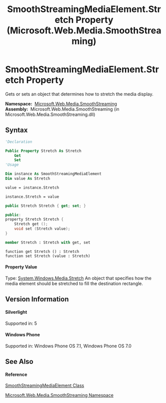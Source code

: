 ﻿---
title: SmoothStreamingMediaElement.Stretch Property  (Microsoft.Web.Media.SmoothStreaming)
TOCTitle: Stretch Property
ms:assetid: P:Microsoft.Web.Media.SmoothStreaming.SmoothStreamingMediaElement.Stretch
ms:mtpsurl: https://msdn.microsoft.com/en-us/library/microsoft.web.media.smoothstreaming.smoothstreamingmediaelement.stretch(v=VS.95)
ms:contentKeyID: 46307845
ms.date: 05/31/2012
mtps_version: v=VS.95
f1_keywords:
- Microsoft.Web.Media.SmoothStreaming.SmoothStreamingMediaElement.Stretch
- Microsoft.Web.Media.SmoothStreaming.SmoothStreamingMediaElement.get_Stretch
- Microsoft.Web.Media.SmoothStreaming.SmoothStreamingMediaElement.set_Stretch
dev_langs:
- CSharp
- JScript
- VB
- FSharp
- c++
api_location:
- Microsoft.Web.Media.SmoothStreaming.dll
api_name:
- Microsoft.Web.Media.SmoothStreaming.SmoothStreamingMediaElement.get_Stretch
- Microsoft.Web.Media.SmoothStreaming.SmoothStreamingMediaElement.set_Stretch
- Microsoft.Web.Media.SmoothStreaming.SmoothStreamingMediaElement.Stretch
api_type:
- Managed
topic_type:
- apiref
- kbSyntax
product_family_name: VS
ROBOTS: INDEX,FOLLOW
---

# SmoothStreamingMediaElement.Stretch Property

Gets or sets an object that determines how to stretch the media display.

**Namespace:**  [Microsoft.Web.Media.SmoothStreaming](microsoft-web-media-smoothstreaming-namespace_1.md)  
**Assembly:**  Microsoft.Web.Media.SmoothStreaming (in Microsoft.Web.Media.SmoothStreaming.dll)

## Syntax

``` vb
'Declaration

Public Property Stretch As Stretch
    Get
    Set
'Usage

Dim instance As SmoothStreamingMediaElement
Dim value As Stretch

value = instance.Stretch

instance.Stretch = value
```

``` csharp
public Stretch Stretch { get; set; }
```

``` c++
public:
property Stretch Stretch {
    Stretch get ();
    void set (Stretch value);
}
```

``` fsharp
member Stretch : Stretch with get, set
```

``` jscript
function get Stretch () : Stretch
function set Stretch (value : Stretch)
```

#### Property Value

Type: [System.Windows.Media.Stretch](https://msdn.microsoft.com/en-us/library/ms635549\(v=vs.95\))  
An object that specifies how the media element should be stretched to fill the destination rectangle.

## Version Information

#### Silverlight

Supported in: 5  

#### Windows Phone

Supported in: Windows Phone OS 7.1, Windows Phone OS 7.0  

## See Also

#### Reference

[SmoothStreamingMediaElement Class](smoothstreamingmediaelement-class-microsoft-web-media-smoothstreaming_1.md)

[Microsoft.Web.Media.SmoothStreaming Namespace](microsoft-web-media-smoothstreaming-namespace_1.md)

